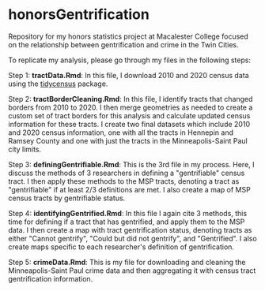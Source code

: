 # honorsGentrification
Repository for my honors statistics project at Macalester College focused on the relationship between gentrification and crime in the Twin Cities.

To replicate my analysis, please go through my files in the following steps:

Step 1: **tractData.Rmd**: In this file, I download 2010 and 2020 census data using the [tidycensus](https://walker-data.com/tidycensus/) package. 

Step 2: **tractBorderCleaning.Rmd**: In this file, I identify tracts that changed borders from 2010 to 2020. I then merge geometries as needed to create a custom set of tract borders for this analysis and calculate updated census information for these tracts. I create two final datasets which include 2010 and 2020 census information, one with all the tracts in Hennepin and Ramsey County and one with just the tracts in the Minneapolis-Saint Paul city limits.

Step 3: **definingGentrifiable.Rmd**: This is the 3rd file in my process. Here, I discuss the methods of 3 researchers in defining a "gentrifiable" census tract. I then apply these methods to the MSP tracts, denoting a tract as "gentrifiable" if at least 2/3 definitions are met. I also create a map of MSP census tracts by gentrifiable status.

Step 4: **identifyingGentrified.Rmd**: In this file I again cite 3 methods, this time for defining if a tract that has gentrified, and apply them to the MSP data. I then create a map with tract gentrification status, denoting tracts as either "Cannot gentrify", "Could but did not gentrify", and "Gentrified". I also create maps specific to each researcher's definition of gentrification.

Step 5: **crimeData.Rmd**: This is my file for downloading and cleaning the Minneapolis-Saint Paul crime data and then aggregating it with census tract gentrification information.
